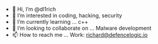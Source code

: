 - 👋 Hi, I’m @dl1rich
- 👀 I’m interested in coding, hacking, security
- 🌱 I’m currently learning ... c++
- 💞️ I’m looking to collaborate on ... Malware development
- 📫 How to reach me ... Work: richard@defencelogic.io

<!---
dl1rich/dl1rich is a ✨ special ✨ repository because its `README.md` (this file) appears on your GitHub profile.
You can click the Preview link to take a look at your changes.
--->
